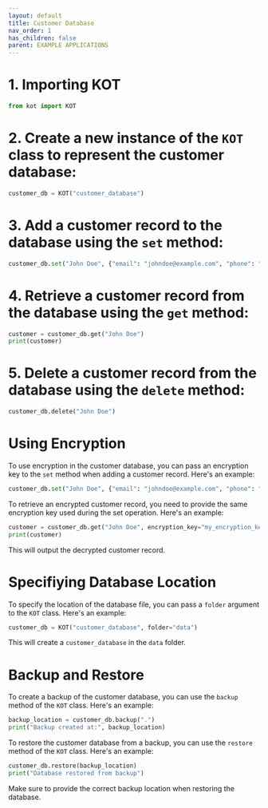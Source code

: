 ```yaml
---
layout: default
title: Customer Database
nav_order: 1
has_children: false
parent: EXAMPLE APPLICATIONS
---
```


# 1. Importing KOT
```python 
from kot import KOT
```

# 2. Create a new instance of the `KOT` class to represent the customer database:

```python
customer_db = KOT("customer_database")
```

# 3. Add a customer record to the database using the `set` method:

```python
customer_db.set("John Doe", {"email": "johndoe@example.com", "phone": "1234567890"})
```

# 4. Retrieve a customer record from the database using the `get` method:

```python
customer = customer_db.get("John Doe")
print(customer)
```

# 5. Delete a customer record from the database using the `delete` method:

```python
customer_db.delete("John Doe")
```

# Using Encryption

To use encryption in the customer database, you can pass an encryption key to the `set` method when adding a customer record. Here's an example:

```python
customer_db.set("John Doe", {"email": "johndoe@example.com", "phone": "1234567890"}, encryption_key="my_encryption_key")
```

To retrieve an encrypted customer record, you need to provide the same encryption key used during the set operation. Here's an example:

```python
customer = customer_db.get("John Doe", encryption_key="my_encryption_key")
print(customer)
```

This will output the decrypted customer record.



# Specifiying Database Location

To specify the location of the database file, you can pass a `folder` argument to the `KOT` class. Here's an example:

```python
customer_db = KOT("customer_database", folder="data")
```

This will create a `customer_database` in the `data` folder.


# Backup and Restore

To create a backup of the customer database, you can use the `backup` method of the `KOT` class. Here's an example:

```python
backup_location = customer_db.backup(".")
print("Backup created at:", backup_location)
```

To restore the customer database from a backup, you can use the `restore` method of the `KOT` class. Here's an example:

```python
customer_db.restore(backup_location)
print("Database restored from backup")
```

Make sure to provide the correct backup location when restoring the database.
